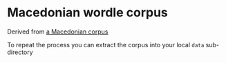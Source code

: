 # Macedonian wordle corpus

Derived from [a Macedonian corpus](http://drmj.manu.edu.mk/%D0%B5%D0%BB%D0%B5%D0%BA%D1%82%D1%80%D0%BE%D0%BD%D1%81%D0%BA%D0%B8-%D0%BA%D0%BE%D1%80%D0%BF%D1%83%D1%81-%D0%BD%D0%B0-%D0%BC%D0%B0%D0%BA%D0%B5%D0%B4%D0%BE%D0%BD%D1%81%D0%BA%D0%B8-%D0%BA%D0%BD%D0%B8/)

To repeat the process you can extract the corpus into your local `data` sub-directory